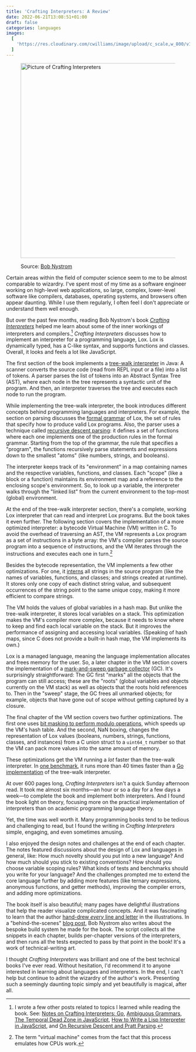 ```yaml
---
title: 'Crafting Interpreters: A Review'
date: 2022-06-21T13:08:51+01:00
draft: false
categories: languages
images:
  [
    'https://res.cloudinary.com/cwilliams/image/upload/c_scale,w_800/v1655822011/Blog/crafting-interpreters.webp',
  ]
---
```


<figure>
  <img src="https://res.cloudinary.com/cwilliams/image/upload/c_scale,w_800/v1655822011/Blog/crafting-interpreters.webp" alt="Picture of Crafting Interpreters" width="800" height="533">
	<figcaption>
    <p>
      Source: <a href="https://journal.stuffwithstuff.com/2021/07/29/640-pages-in-15-months/" target="_blank" rel="noreferer noopener">Bob Nystrom</a>
    </p>
  </figcaption>
</figure>

Certain areas within the field of computer science seem to me to be almost comparable to wizardry. I've spent most of my time as a software engineer working on high-level web applications, so large, complex, lower-level software like compilers, databases, operating systems, and browsers often appear daunting. While I use them regularly, I often feel I don't appreciate or understand them well enough.

But over the past few months, reading Bob Nystrom's book _[Crafting Interpreters](https://craftinginterpreters.com/)_ helped me learn about some of the inner workings of interpreters and compilers.[^sld] _Crafting Interpreters_ discusses how to implement an interpreter for a programming language, Lox. Lox is dynamically typed, has a C-like syntax, and supports functions and classes. Overall, it looks and feels a lot like JavaScript.

[^sld]: I wrote a few other posts related to topics I learned while reading the book. See: [Notes on Crafting Interpreters: Go](https://chidiwilliams.com/post/notes-on-crafting-interpreters-go/), [Ambiguous Grammars](https://chidiwilliams.com/post/ambiguous-grammars/), [The Temporal Dead Zone in JavaScript](https://chidiwilliams.com/post/the-temporal-dead-zone-in-javascript/), [How to Write a Lisp Interpreter in JavaScript](https://chidiwilliams.com/post/how-to-write-a-lisp-interpreter-in-javascript/), and [On Recursive Descent and Pratt Parsing](https://chidiwilliams.com/post/on-recursive-descent-and-pratt-parsing/).

The first section of the book implements a [tree-walk interpreter](<https://en.wikipedia.org/wiki/Interpreter_(computing)#Abstract_syntax_tree_interpreters>) in Java: A scanner converts the source code (read from REPL input or a file) into a list of tokens. A parser parses the list of tokens into an Abstract Syntax Tree (AST), where each node in the tree represents a syntactic unit of the program. And then, an interpreter traverses the tree and executes each node to run the program.

While implementing the tree-walk interpreter, the book introduces different concepts behind programming languages and interpreters. For example, the section on parsing discusses the [formal grammar](https://en.wikipedia.org/wiki/Formal_grammar) of Lox, the set of rules that specify how to produce valid Lox programs. Also, the parser uses a technique called [recursive descent parsing](https://en.wikipedia.org/wiki/Recursive_descent_parser): it defines a set of functions where each one implements one of the production rules in the formal grammar. Starting from the top of the grammar, the rule that specifies a "program", the functions recursively parse statements and expressions down to the smallest "atoms" (like numbers, strings, and booleans).

The interpreter keeps track of its "environment" in a map containing names and the respective variables, functions, and classes. Each "scope" (like a block or a function) maintains its environment map and a reference to the enclosing scope's environment. So, to look up a variable, the interpreter walks through the "linked list" from the current environment to the top-most (global) environment.

At the end of the tree-walk interpreter section, there's a complete, working Lox interpreter that can read and interpret Lox programs. But the book takes it even further. The following section covers the implementation of a more optimized interpreter: a bytecode Virtual Machine (VM) written in C. To avoid the overhead of traversing an AST, the VM represents a Lox program as a set of instructions in a byte array: the VM's compiler parses the source program into a sequence of instructions, and the VM iterates through the instructions and executes each one in turn.[^lao]

[^lao]: The term "virtual machine" comes from the fact that this process emulates how CPUs work.

Besides the bytecode representation, the VM implements a few other optimizations. For one, it [interns](https://en.wikipedia.org/wiki/String_interning) all strings in the source program (like the names of variables, functions, and classes; and strings created at runtime). It stores only one copy of each distinct string value, and subsequent occurrences of the string point to the same unique copy, making it more efficient to compare strings.

The VM holds the values of global variables in a hash map. But unlike the tree-walk interpreter, it stores local variables on a stack. This optimization makes the VM's compiler more complex, because it needs to know where to keep and find each local variable on the stack. But it improves the performance of assigning and accessing local variables. (Speaking of hash maps, since C does not provide a built-in hash map, the VM implements its own.)

Lox is a managed language, meaning the language implementation allocates and frees memory for the user. So, a later chapter in the VM section covers the implementation of a [mark-and-sweep garbage collector](https://en.wikipedia.org/wiki/Tracing_garbage_collection#Na%C3%AFve_mark-and-sweep) (GC). It's surprisingly straightforward: The GC first "marks" all the objects that the program can still access; these are the "roots" (global variables and objects currently on the VM stack) as well as objects that the roots hold references to. Then in the "sweep" stage, the GC frees all unmarked objects; for example, objects that have gone out of scope without getting captured by a closure.

The final chapter of the VM section covers two further optimizations. The first one uses [bit masking to perform modulo operations](<https://en.wikipedia.org/wiki/Mask_(computing)#Hash_tables>), which speeds up the VM's hash table. And the second, NaN boxing, changes the representation of Lox values (booleans, numbers, strings, functions, classes, and instances) from a C union struct to a `uint64_t` number so that the VM can pack more values into the same amount of memory.

These optimizations get the VM running a _lot_ faster than the tree-walk interpreter. In [one benchmark](https://gist.github.com/chidiwilliams/910e887fdbc9ec9a601493a9274572a2), it runs more than 40 times faster than a [Go implementation](https://github.com/chidiwilliams/glox) of the tree-walk interpreter.

At over 600 pages long, _Crafting Interpreters_ isn't a quick Sunday afternoon read. It took me almost six months—an hour or so a day for a few days a week—to complete the book and implement both interpreters. And I found the book light on theory, focusing more on the practical implementation of interpreters than on academic programming language theory.

Yet, the time was well worth it. Many programming books tend to be tedious and challenging to read, but I found the writing in _Crafting Interpreters_ simple, engaging, and even sometimes amusing.

I also enjoyed the design notes and challenges at the end of each chapter. The notes featured discussions about the design of Lox and languages in general, like: How much novelty should you put into a new language? And how much should you stick to existing conventions? How should you choose variable scoping rules? What kinds of tests and benchmarks should you write for your language? And the challenges prompted me to extend the core language further by adding more features (like ternary expressions, anonymous functions, and getter methods), improving the compiler errors, and adding more optimizations.

The book itself is also beautiful; many pages have delightful illustrations that help the reader visualize complicated concepts. And it was fascinating to learn that the author [hand-drew _every_ line and letter](https://www.youtube.com/watch?v=iN1MsCXkPSA) in the illustrations. In a "behind-the-scenes" [blog post](https://journal.stuffwithstuff.com/2020/04/05/crafting-crafting-interpreters/), Bob Nystrom also writes about the bespoke build system he made for the book. The script collects all the snippets in each chapter, builds per-chapter versions of the interpreters, and then runs all the tests expected to pass by that point in the book! It's a work of technical-writing art.

I thought _Crafting Interpreters_ was brilliant and one of the best technical books I've ever read. Without hesitation, I'd recommend it to anyone interested in learning about languages and interpreters. In the end, I can't help but continue to admit the wizardry of the author's work. Presenting such a seemingly daunting topic simply and yet beautifully is magical, after all.
